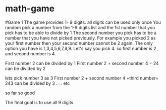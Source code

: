 # math-game

#Game 1 
The game provides 1- 9 digits. all digits can be used only once 
You random pick a number from the 1-9 digits list and the 1st number that you pick has to be able to divide by 1 
The second number you pick has to be a number that you have not picked previously. 
For example you picked 2 as your first number then your second number cannot be 2 again. 
The only option you have is 1,3,4,5,6,7,8,9. 
Let's say you pick 4.
so first number is 2 , and second number is 4. 

First number 2 can be divided by 1
First number 2 + second number 4 = 24 can be divided by 2 

lets pick number 3 as 3 
First number 2 + second number 4 +third number= 243 can be divided by 3
.
.
.
etc

so far so good 

The final goal is to use all 9 digits 
